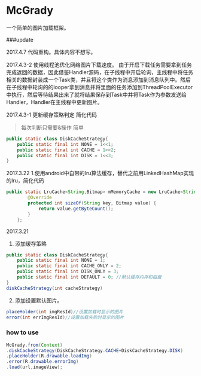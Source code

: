 # McGrady
一个简单的图片加载框架。



###update


2017.4.7
代码重构。具体内容不想写。

2017.4.3-2
使用线程池优化网络图片下载速度。
由于开启下载任务需要拿到任务完成返回的数据，因此借鉴Handler源码，在子线程中开启轮询，主线程中将任务相关的数据封装成一个Task类，并且将这个类作为消息添加到消息队列中。然后在子线程中轮询的的looper拿到消息并将里面的任务添加到ThreadPoolExecutor中执行，然后等待结果出来了就将结果保存到Task中并将Task作为参数发送给Handler，Handler在主线程中更新图片。


2017.4.3-1
更新缓存策略判定 简化代码

>   每次判断只需要&操作 简单

```java
public static class DiskCacheStrategy{
    public static final int NONE = 1<<1;
    public static final int CACHE = 1<<2;
    public static final int DISK = 1<<3;
}
```

2017.3.22
1.使用android中自带的lru算法缓存，替代之前用LinkedHashMap实现的lru，简化代码

```java
public static LruCache<String,Bitmap> mMemoryCache = new LruCache<String,Bitmap>(maxCacheCapacity){
        @Override
        protected int sizeOf(String key, Bitmap value) {
            return value.getByteCount();
        }
    };
```

2017.3.21
1. 添加缓存策略
```java
public static class DiskCacheStrategy{
    public static final int NONE = 1;
    public static final int CACHE_ONLY = 2;
    public static final int DISK_ONLY = 3;
    public static final int DEFAULT = 0; //默认缓存内存和磁盘
}
diskCacheStrategy(int cacheStrategy)
```
2. 添加设置默认图片。
```java
placeHolder(int imgResId)//设置加载时显示的图片
error(int errImgResId)//设置加载失败时显示的图片
```


### how to use
```java
McGrady.from(Context)
.diskCacheStrategy(DiskCacheStrategy.CACHE+DiskCacheStrategy.DISK)
.placeHolder(R.drawable.loadImg)
.error(R.drawable.errorImg)
.load(url,imageView);
```
